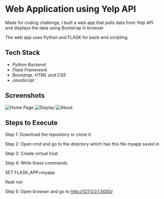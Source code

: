 # Web Application using Yelp API
Made for coding challenge, I built a web app that pulls data from Yelp API and displays the data using Bootstrap in browser

The web app uses Python and FLASK for back-end scripting.

## Tech Stack
- *Python Backend*
- *Flask Framework*
- *Bootstrap, HTML and CSS*
- *JavaScript*

## Screenshots
![Home Page](https://i.imgur.com/BMJPIre.png)
![Display](https://i.imgur.com/CQfG0eK.png)
![About](https://i.imgur.com/9ggt71g.png)

## Steps to Execute
Step 1: Download the repository or clone it

Step 2: Open cmd and go to the directory which has this file myapp saved in

Step 3: Create virtual host

Step 4: Write these commands

SET FLASK_APP=myapp

flask run

Step 5: Open browser and go to http://127.0.0.1:5000/





